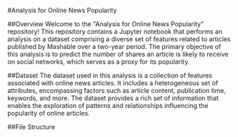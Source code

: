 #Analysis for Online News Popularity

##Overview
Welcome to the "Analysis for Online News Popularity" repository! This repository contains a Jupyter notebook that performs an analysis on a dataset comprising a diverse set of features related to articles published by Mashable over a two-year period. The primary objective of this analysis is to predict the number of shares an article is likely to receive on social networks, which serves as a proxy for its popularity.

##Dataset
The dataset used in this analysis is a collection of features associated with online news articles. It includes a heterogeneous set of attributes, encompassing factors such as article content, publication time, keywords, and more. The dataset provides a rich set of information that enables the exploration of patterns and relationships influencing the popularity of online articles.

##File Structure
